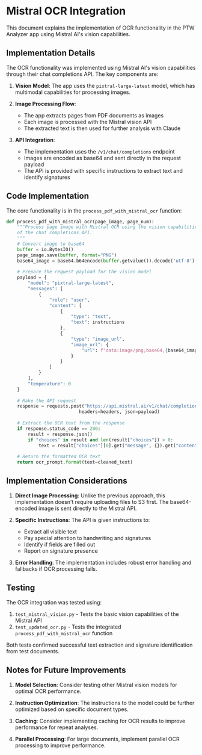 # Mistral OCR Integration

This document explains the implementation of OCR functionality in the PTW Analyzer app using Mistral AI's vision capabilities.

## Implementation Details

The OCR functionality was implemented using Mistral AI's vision capabilities through their chat completions API. The key components are:

1. **Vision Model**: The app uses the `pixtral-large-latest` model, which has multimodal capabilities for processing images.

2. **Image Processing Flow**:
   - The app extracts pages from PDF documents as images
   - Each image is processed with the Mistral vision API
   - The extracted text is then used for further analysis with Claude

3. **API Integration**:
   - The implementation uses the `/v1/chat/completions` endpoint
   - Images are encoded as base64 and sent directly in the request payload
   - The API is provided with specific instructions to extract text and identify signatures

## Code Implementation

The core functionality is in the `process_pdf_with_mistral_ocr` function:

```python
def process_pdf_with_mistral_ocr(page_image, page_num):
    """Process page image with Mistral OCR using the vision capabilities 
    of the chat completions API.
    """
    # Convert image to base64
    buffer = io.BytesIO()
    page_image.save(buffer, format="PNG")
    base64_image = base64.b64encode(buffer.getvalue()).decode('utf-8')
    
    # Prepare the request payload for the vision model
    payload = {
        "model": "pixtral-large-latest",
        "messages": [
            {
                "role": "user",
                "content": [
                    {
                        "type": "text",
                        "text": instructions
                    },
                    {
                        "type": "image_url",
                        "image_url": {
                            "url": f"data:image/png;base64,{base64_image}"
                        }
                    }
                ]
            }
        ],
        "temperature": 0
    }
    
    # Make the API request
    response = requests.post("https://api.mistral.ai/v1/chat/completions", 
                           headers=headers, json=payload)
    
    # Extract the OCR text from the response
    if response.status_code == 200:
        result = response.json()
        if "choices" in result and len(result["choices"]) > 0:
            text = result["choices"][0].get("message", {}).get("content", "")
    
    # Return the formatted OCR text
    return ocr_prompt.format(text=cleaned_text)
```

## Implementation Considerations

1. **Direct Image Processing**: Unlike the previous approach, this implementation doesn't require uploading files to S3 first. The base64-encoded image is sent directly to the Mistral API.

2. **Specific Instructions**: The API is given instructions to:
   - Extract all visible text
   - Pay special attention to handwriting and signatures
   - Identify if fields are filled out
   - Report on signature presence

3. **Error Handling**: The implementation includes robust error handling and fallbacks if OCR processing fails.

## Testing

The OCR integration was tested using:

1. `test_mistral_vision.py` - Tests the basic vision capabilities of the Mistral API
2. `test_updated_ocr.py` - Tests the integrated `process_pdf_with_mistral_ocr` function

Both tests confirmed successful text extraction and signature identification from test documents.

## Notes for Future Improvements

1. **Model Selection**: Consider testing other Mistral vision models for optimal OCR performance.

2. **Instruction Optimization**: The instructions to the model could be further optimized based on specific document types.

3. **Caching**: Consider implementing caching for OCR results to improve performance for repeat analyses.

4. **Parallel Processing**: For large documents, implement parallel OCR processing to improve performance.